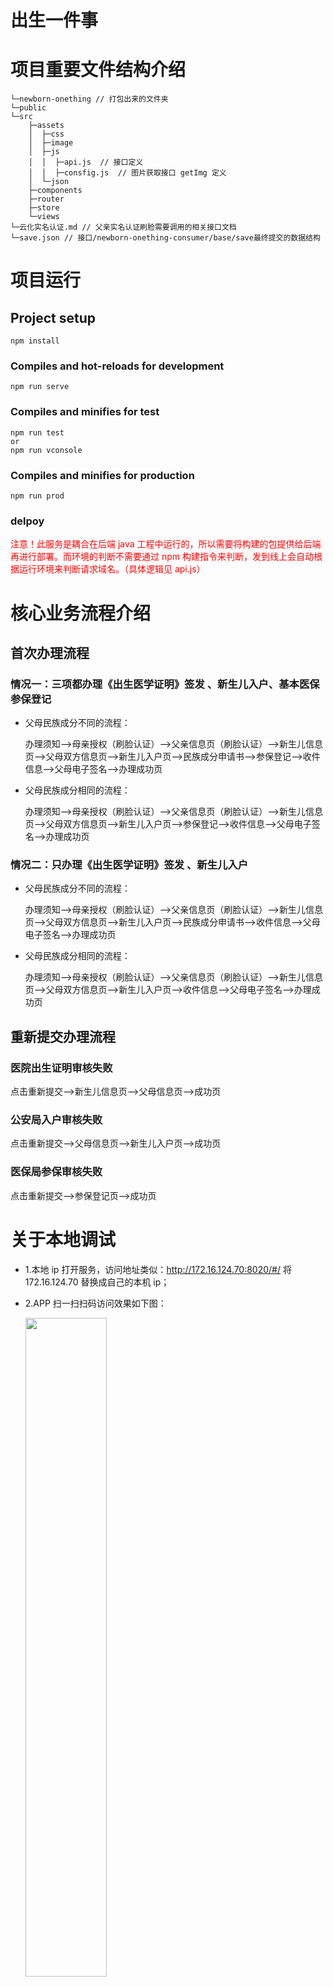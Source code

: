 # 出生一件事

# 项目重要文件结构介绍

```
└─newborn-onething // 打包出来的文件夹
└─public
└─src
    ├─assets
    │  ├─css
    │  ├─image
    │  ├─js
    │  │  ├─api.js  // 接口定义
    │  │  ├─consfig.js  // 图片获取接口 getImg 定义
    │  └─json
    ├─components
    ├─router
    ├─store
    └─views
└─云化实名认证.md // 父亲实名认证刷脸需要调用的相关接口文档
└─save.json // 接口/newborn-onething-consumer/base/save最终提交的数据结构
```

# 项目运行

## Project setup

```
npm install
```

### Compiles and hot-reloads for development

```
npm run serve
```

### Compiles and minifies for test

```
npm run test
or
npm run vconsole
```

### Compiles and minifies for production

```
npm run prod
```

### delpoy

<font color=red>注意！此服务是耦合在后端 java 工程中运行的，所以需要将构建的包提供给后端再进行部署。而环境的判断不需要通过 npm 构建指令来判断，发到线上会自动根据运行环境来判断请求域名。（具体逻辑见 api.js）</font>

# 核心业务流程介绍

## 首次办理流程

### 情况一：三项都办理《出生医学证明》签发 、新生儿入户、基本医保参保登记

- 父母民族成分不同的流程：

  办理须知——>母亲授权（刷脸认证）——>父亲信息页（刷脸认证）——>新生儿信息页——>父母双方信息页——>新生儿入户页——>民族成分申请书——>参保登记——>收件信息——>父母电子签名——>办理成功页

- 父母民族成分相同的流程：

  办理须知——>母亲授权（刷脸认证）——>父亲信息页（刷脸认证）——>新生儿信息页——>父母双方信息页——>新生儿入户页——>参保登记——>收件信息——>父母电子签名——>办理成功页

### 情况二：只办理《出生医学证明》签发 、新生儿入户

- 父母民族成分不同的流程：

  办理须知——>母亲授权（刷脸认证）——>父亲信息页（刷脸认证）——>新生儿信息页——>父母双方信息页——>新生儿入户页——>民族成分申请书——>收件信息——>父母电子签名——>办理成功页

- 父母民族成分相同的流程：

  办理须知——>母亲授权（刷脸认证）——>父亲信息页（刷脸认证）——>新生儿信息页——>父母双方信息页——>新生儿入户页——>收件信息——>父母电子签名——>办理成功页

## 重新提交办理流程

### 医院出生证明审核失败

点击重新提交——>新生儿信息页——>父母信息页——>成功页

### 公安局入户审核失败

点击重新提交——>父母信息页——>新生儿入户页——>成功页

### 医保局参保审核失败

点击重新提交——>参保登记页——>成功页

# 关于本地调试

- 1.本地 ip 打开服务，访问地址类似：http://172.16.124.70:8020/#/ 将 172.16.124.70 替换成自己的本机 ip；

- 2.APP 扫一扫扫码访问效果如下图：

  <img src="src/assets/image/uat.jpg" width="52%">
